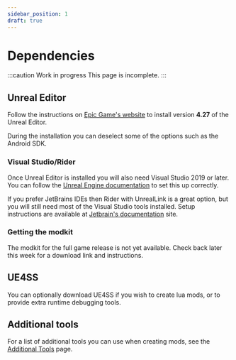```yaml
---
sidebar_position: 1
draft: true
---
```


# Dependencies
:::caution Work in progress
This page is incomplete.
:::

## Unreal Editor
Follow the instructions on [Epic Game's website](https://www.unrealengine.com/en-US/download) to install version **4.27** of the Unreal Editor.

During the installation you can deselect some of the options such as the Android SDK.

### Visual Studio/Rider
Once Unreal Editor is installed you will also need Visual Studio 2019 or later.
You can follow the [Unreal Engine documentation](https://docs.unrealengine.com/4.27/en-US/ProductionPipelines/DevelopmentSetup/VisualStudioSetup/) to set this up correctly.

If you prefer JetBrains IDEs then Rider with UnrealLink is a great option,
but you will still need most of the Visual Studio tools installed.
Setup instructions are available at [Jetbrain's documentation](https://www.jetbrains.com/help/rider/Unreal_Engine__Before_You_Start.html) site.

### Getting the modkit
The modkit for the full game release is not yet available.
Check back later this week for a download link and instructions.

## UE4SS
You can optionally download UE4SS if you wish to create lua mods,
or to provide extra runtime debugging tools.

## Additional tools
For a list of additional tools you can use when creating mods, see the [Additional Tools](/additional-resources/tools) page.
